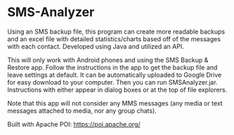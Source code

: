 # SMS-Analyzer
Using an SMS backup file, this program can create more readable backups and an excel file with detailed statistics/charts based off of the messages with each contact. Developed using Java and utilized an API.

This will only work with Android phones and using the SMS Backup & Restore app. Follow the instructions in the app to get the backup file and leave settings at default.
It can be automatically uploaded to Google Drive for easy download to your computer. Then you can run SMSAnalyzer.jar.
Instructions with either appear in dialog boxes or at the top of file explorers.

Note that this app will not consider any MMS messages (any media or text messages attached to media, nor any group chats).

Built with Apache POI:
https://poi.apache.org/
